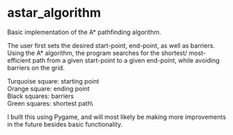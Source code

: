 # astar_algorithm
Basic implementation of the A* pathfinding algorithm.

The user first sets the desired start-point, end-point, as well as barriers. Using the A* algorithm, the program searches for the shortest/ most-efficient path from a given start-point to a given end-point, while avoiding barriers on the grid. 

Turquoise square: starting point\
Orange square: ending point\
Black squares: barriers\
Green squares: shortest path\


I built this using Pygame, and will most likely be making more improvements in the future besides basic functionality. 
